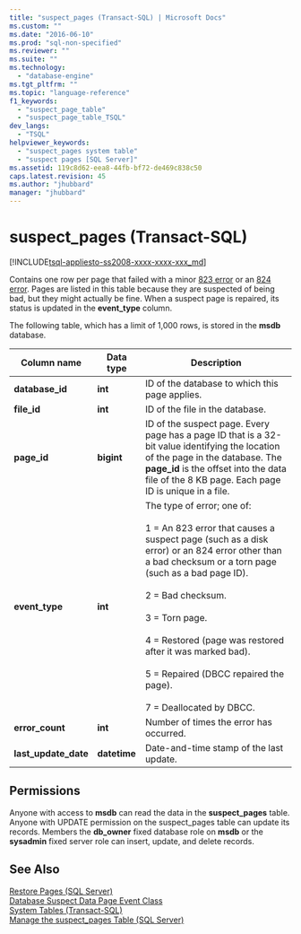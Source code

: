 ```yaml
---
title: "suspect_pages (Transact-SQL) | Microsoft Docs"
ms.custom: ""
ms.date: "2016-06-10"
ms.prod: "sql-non-specified"
ms.reviewer: ""
ms.suite: ""
ms.technology: 
  - "database-engine"
ms.tgt_pltfrm: ""
ms.topic: "language-reference"
f1_keywords: 
  - "suspect_page_table"
  - "suspect_page_table_TSQL"
dev_langs: 
  - "TSQL"
helpviewer_keywords: 
  - "suspect_pages system table"
  - "suspect pages [SQL Server]"
ms.assetid: 119c8d62-eea8-44fb-bf72-de469c838c50
caps.latest.revision: 45
ms.author: "jhubbard"
manager: "jhubbard"
---
```

# suspect_pages (Transact-SQL)
[!INCLUDE[tsql-appliesto-ss2008-xxxx-xxxx-xxx_md](../../../a9retired/includes/tsql-appliesto-ss2008-xxxx-xxxx-xxx-md.md)]

  Contains one row per page that failed with a minor [823 error](../Topic/MSSQLSERVER_823.md) or an [824 error](../Topic/MSSQLSERVER_824.md). Pages are listed in this table because they are suspected of being bad, but they might actually be fine. When a suspect page is repaired, its status is updated in the **event_type** column.  
  
 The following table, which has a limit of 1,000 rows, is stored in the **msdb** database.  
  
|Column name|Data type|Description|  
|-----------------|---------------|-----------------|  
|**database_id**|**int**|ID of the database to which this page applies.|  
|**file_id**|**int**|ID of the file in the database.|  
|**page_id**|**bigint**|ID of the suspect page. Every page has a page ID that is a 32-bit value identifying the location of the page in the database. The **page_id** is the offset into the data file of the 8 KB page. Each page ID is unique in a file.|  
|**event_type**|**int**|The type of error; one of:<br /><br /> 1 = An 823 error that causes a suspect page (such as a disk error) or an 824 error other than a bad checksum or a torn page (such as a bad page ID).<br /><br /> 2 = Bad checksum.<br /><br /> 3 = Torn page.<br /><br /> 4 = Restored (page was restored after it was marked bad).<br /><br /> 5 = Repaired (DBCC repaired the page).<br /><br /> 7 = Deallocated by DBCC.|  
|**error_count**|**int**|Number of times the error has occurred.|  
|**last_update_date**|**datetime**|Date-and-time stamp of the last update.|  
  
## Permissions  
 Anyone with access to **msdb** can read the data in the **suspect_pages** table. Anyone with UPDATE permission on the suspect_pages table can update its records. Members the **db_owner** fixed database role on **msdb** or the **sysadmin** fixed server role can insert, update, and delete records.  
  
## See Also  
 [Restore Pages &#40;SQL Server&#41;](../../../relational-databases/backup-restore/restore-pages-sql-server.md)   
 [Database Suspect Data Page Event Class](../../../relational-databases/event-classes/database-suspect-data-page-event-class.md)   
 [System Tables &#40;Transact-SQL&#41;](../../../relational-databases/reference/system-tables/system-tables-transact-sql.md)   
 [Manage the suspect_pages Table &#40;SQL Server&#41;](../../../relational-databases/backup-restore/manage-the-suspect-pages-table-sql-server.md)  
  
  